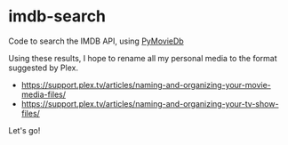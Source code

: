 # imdb-search

Code to search the IMDB API, using [PyMovieDb]("https://pypi.org/project/PyMovieDb/")

Using these results, I hope to rename all my personal media to the format suggested by Plex.

- https://support.plex.tv/articles/naming-and-organizing-your-movie-media-files/
- https://support.plex.tv/articles/naming-and-organizing-your-tv-show-files/

Let's go!